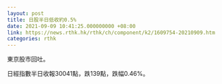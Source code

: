 ```yaml
---
layout: post
title: 日股半日低收約0.5%
date: 2021-09-09 10:41:25.000000000 +08:00
link: https://news.rthk.hk/rthk/ch/component/k2/1609754-20210909.htm
categories: rthk
---
```


東京股市回吐。

日經指數半日收報30041點，跌139點，跌幅0.46%。
